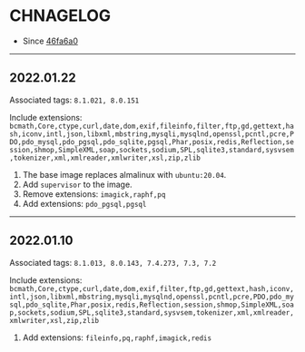 # CHNAGELOG

- Since [46fa6a0](https://github.com/jetsung/docker-nginx-php/tree/46fa6a0f2621a4369e3f369ce165383a81115b61)

---

## 2022.01.22

Associated tags: `8.1.021, 8.0.151`

Include extensions:
`bcmath,Core,ctype,curl,date,dom,exif,fileinfo,filter,ftp,gd,gettext,hash,iconv,intl,json,libxml,mbstring,mysqli,mysqlnd,openssl,pcntl,pcre,PDO,pdo_mysql,pdo_pgsql,pdo_sqlite,pgsql,Phar,posix,redis,Reflection,session,shmop,SimpleXML,soap,sockets,sodium,SPL,sqlite3,standard,sysvsem,tokenizer,xml,xmlreader,xmlwriter,xsl,zip,zlib`

1. The base image replaces almalinux with `ubuntu:20.04`.
2. Add `supervisor` to the image.
3. Remove extensions: `imagick,raphf,pq`
4. Add extensions: `pdo_pgsql,pgsql`

---

## 2022.01.10

Associated tags: `8.1.013, 8.0.143, 7.4.273, 7.3, 7.2`

Include extensions:
`bcmath,Core,ctype,curl,date,dom,exif,filter,ftp,gd,gettext,hash,iconv,intl,json,libxml,mbstring,mysqli,mysqlnd,openssl,pcntl,pcre,PDO,pdo_mysql,pdo_sqlite,Phar,posix,redis,Reflection,session,shmop,SimpleXML,soap,sockets,sodium,SPL,sqlite3,standard,sysvsem,tokenizer,xml,xmlreader,xmlwriter,xsl,zip,zlib`

1.  Add extensions: `fileinfo,pq,raphf,imagick,redis`
